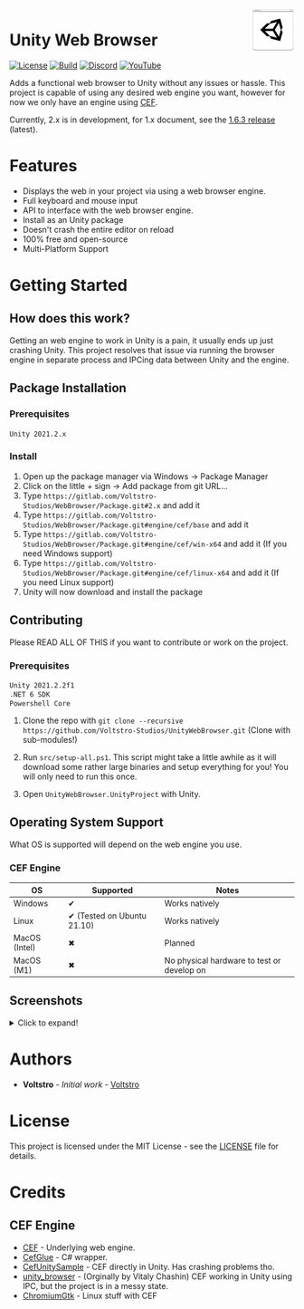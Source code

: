 <img align="right" width="15%" src="media/icon.svg">

# Unity Web Browser

[![License](https://img.shields.io/github/license/Voltstro-Studios/UnityWebBrowser.svg)](/LICENSE.md)
[![Build](https://github.com/Voltstro-Studios/UnityWebBrowser/actions/workflows/main.yml/badge.svg)](https://github.com/Voltstro-Studios/UnityWebBrowser/actions/workflows/main.yml)
[![Discord](https://img.shields.io/badge/Discord-Voltstro-7289da.svg?logo=discord)](https://discord.voltstro.dev) 
[![YouTube](https://img.shields.io/badge/Youtube-Voltstro-red.svg?logo=youtube)](https://www.youtube.com/Voltstro)

Adds a functional web browser to Unity without any issues or hassle. This project is capable of using any desired web engine you want, however for now we only have an engine using [CEF](https://bitbucket.org/chromiumembedded/cef/).

Currently, 2.x is in development, for 1.x document, see the [1.6.3 release](https://github.com/Voltstro-Studios/UnityWebBrowser/tree/1.6.3) (latest).

# Features

- Displays the web in your project via using a web browser engine.
- Full keyboard and mouse input
- API to interface with the web browser engine.
- Install as an Unity package
- Doesn't crash the entire editor on reload
- 100% free and open-source
- Multi-Platform Support

# Getting Started

## How does this work?

Getting an web engine to work in Unity is a pain, it usually ends up just crashing Unity. This project resolves that issue via running the browser engine in separate process and IPCing data between Unity and the engine.

## Package Installation

### Prerequisites

```
Unity 2021.2.x
```

### Install

1. Open up the package manager via Windows -> Package Manager
2. Click on the little + sign -> Add package from git URL...
3. Type `https://gitlab.com/Voltstro-Studios/WebBrowser/Package.git#2.x` and add it
4. Type `https://gitlab.com/Voltstro-Studios/WebBrowser/Package.git#engine/cef/base` and add it
5. Type `https://gitlab.com/Voltstro-Studios/WebBrowser/Package.git#engine/cef/win-x64` and add it (If you need Windows support)
6. Type `https://gitlab.com/Voltstro-Studios/WebBrowser/Package.git#engine/cef/linux-x64` and add it (If you need Linux support)
7. Unity will now download and install the package

## Contributing

Please READ ALL OF THIS if you want to contribute or work on the project.

### Prerequisites

```
Unity 2021.2.2f1
.NET 6 SDK
Powershell Core 
```

1. Clone the repo with `git clone --recursive https://github.com/Voltstro-Studios/UnityWebBrowser.git` (Clone with sub-modules!)

2. Run `src/setup-all.ps1`. This script might take a little awhile as it will download some rather large binaries and setup everything for you! You will only need to run this once.

3. Open `UnityWebBrowser.UnityProject` with Unity.

## Operating System Support

What OS is supported will depend on the web engine you use.

### CEF Engine

|OS           |Supported                  |Notes                                         |
|-------------|---------------------------|----------------------------------------------|
|Windows      |✔                         |Works natively                                |
|Linux        |✔ (Tested on Ubuntu 21.10)|Works natively                                |
|MacOS (Intel)|✖                         |Planned                                       |
|MacOS (M1)   |✖                         |No physical hardware to test or develop on    |

## Screenshots

<details>
  <summary>Click to expand!</summary>

![Screenshot 1](media/Screenshot-Editor1.png)
![Screenshot 2](media/Screenshot-Editor2.png)
![Screenshot 3](media/Screenshot-Editor3.png)
![Screenshot 4](media/Screenshot-InPlayer.png)

</details>

# Authors

* **Voltstro** - *Initial work* - [Voltstro](https://github.com/Voltstro)

# License

This project is licensed under the MIT License - see the [LICENSE](/LICENSE.md) file for details.

# Credits

## CEF Engine

- [CEF](https://bitbucket.org/chromiumembedded/cef/src/master/) - Underlying web engine.
- [CefGlue](https://gitlab.com/xiliumhq/chromiumembedded/cefglue) - C# wrapper.
- [CefUnitySample](https://github.com/aleab/cef-unity-sample) - CEF directly in Unity. Has crashing problems tho.
- [unity_browser](https://github.com/tunerok/unity_browser) - (Orginally by Vitaly Chashin) CEF working in Unity using IPC, but the project is in a messy state.
- [ChromiumGtk](https://github.com/lunixo/ChromiumGtk) - Linux stuff with CEF